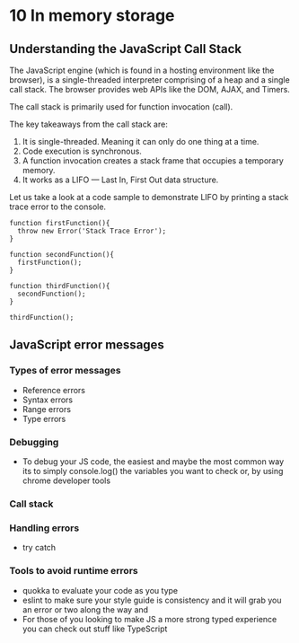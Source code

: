 # 10 In memory storage

## Understanding the JavaScript Call Stack

The JavaScript engine (which is found in a hosting environment like the browser), is a single-threaded interpreter comprising of a heap and a single call stack. The browser provides web APIs like the DOM, AJAX, and Timers.

The call stack is primarily used for function invocation (call).

The key takeaways from the call stack are:
1. It is single-threaded. Meaning it can only do one thing at a time.
2. Code execution is synchronous.
3. A function invocation creates a stack frame that occupies a temporary memory.
4. It works as a LIFO — Last In, First Out data structure.

Let us take a look at a code sample to demonstrate LIFO by printing a stack trace error to the console.
```
function firstFunction(){
  throw new Error('Stack Trace Error');
}

function secondFunction(){
  firstFunction();
}

function thirdFunction(){
  secondFunction();
}

thirdFunction();
```
## JavaScript error messages

### Types of error messages

- Reference errors
- Syntax errors
- Range errors
- Type errors

### Debugging
- To debug your JS code, the easiest and maybe the most common way its to simply console.log() the variables you want to check or, by using chrome developer tools

### Call stack

### Handling errors
- try catch

### Tools to avoid runtime errors
- quokka to evaluate your code as you type
- eslint to make sure your style guide is consistency and it will grab you an error or two along the way and
- For those of you looking to make JS a more strong typed experience you can check out stuff like TypeScript